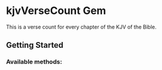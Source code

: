 # kjvVerseCount Gem
This is a verse count for every chapter of the KJV of the Bible.
<br>

## Getting Started


### Available methods:

